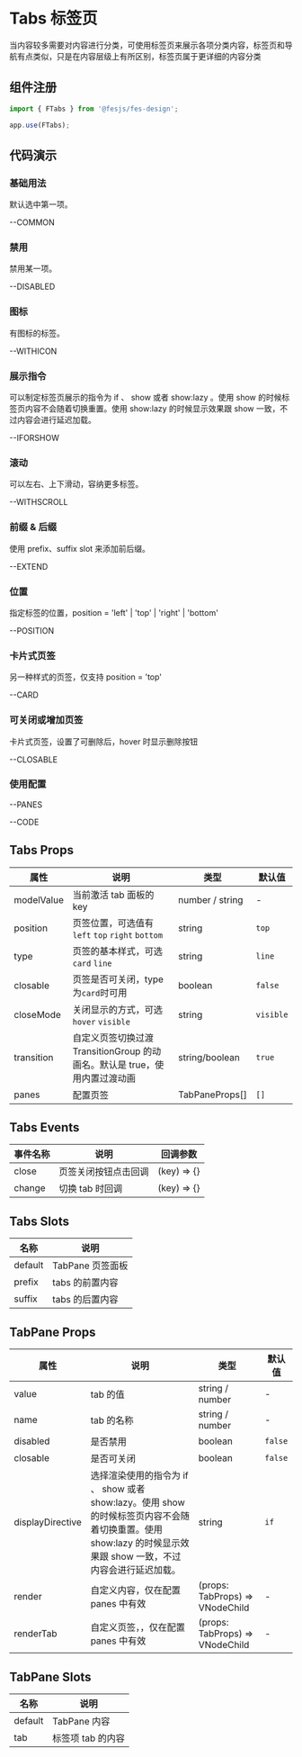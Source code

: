 # Tabs 标签页

当内容较多需要对内容进行分类，可使用标签页来展示各项分类内容，标签页和导航有点类似，只是在内容层级上有所区别，标签页属于更详细的内容分类

## 组件注册

```js
import { FTabs } from '@fesjs/fes-design';

app.use(FTabs);
```

## 代码演示

### 基础用法

默认选中第一项。

--COMMON

### 禁用

禁用某一项。

--DISABLED

### 图标

有图标的标签。

--WITHICON

### 展示指令

可以制定标签页展示的指令为 if 、 show 或者 show:lazy 。使用 show 的时候标签页内容不会随着切换重置。使用 show:lazy 的时候显示效果跟 show 一致，不过内容会进行延迟加载。

--IFORSHOW

### 滚动

可以左右、上下滑动，容纳更多标签。

--WITHSCROLL

### 前缀 & 后缀

使用 prefix、suffix slot 来添加前后缀。

--EXTEND

### 位置

指定标签的位置，position = 'left' | 'top' | 'right' | 'bottom'

--POSITION

### 卡片式页签

另一种样式的页签，仅支持 position = 'top'

--CARD

### 可关闭或增加页签

卡片式页签，设置了可删除后，hover 时显示删除按钮

--CLOSABLE

### 使用配置

--PANES

--CODE

## Tabs Props

| 属性       | 说明                                                                       | 类型            | 默认值    |
| ---------- | -------------------------------------------------------------------------- | --------------- | --------- |
| modelValue | 当前激活 tab 面板的 key                                                    | number / string | -         |
| position   | 页签位置，可选值有`left` `top` `right` `bottom`                            | string          | `top`     |
| type       | 页签的基本样式，可选`card` `line`                                          | string          | `line`    |
| closable   | 页签是否可关闭，type 为`card`时可用                                        | boolean         | `false`   |
| closeMode  | 关闭显示的方式，可选`hover` `visible`                                      | string          | `visible` |
| transition | 自定义页签切换过渡 TransitionGroup 的动画名。默认是 true，使用内置过渡动画 | string/boolean  | `true`    |
| panes      | 配置页签                                                                   | TabPaneProps[]  | `[]`      |

## Tabs Events

| 事件名称 | 说明                 | 回调参数    |
| -------- | -------------------- | ----------- |
| close    | 页签关闭按钮点击回调 | (key) => {} |
| change   | 切换 tab 时回调      | (key) => {} |

## Tabs Slots

| 名称    | 说明             |
| ------- | ---------------- |
| default | TabPane 页签面板 |
| prefix  | tabs 的前置内容  |
| suffix  | tabs 的后置内容  |

## TabPane Props

| 属性             | 说明                                                                                                                                                            | 类型                            | 默认值  |
| ---------------- | --------------------------------------------------------------------------------------------------------------------------------------------------------------- | ------------------------------- | ------- |
| value            | tab 的值                                                                                                                                                        | string / number                 | -       |
| name             | tab 的名称                                                                                                                                                      | string / number                 | -       |
| disabled         | 是否禁用                                                                                                                                                        | boolean                         | `false` |
| closable         | 是否可关闭                                                                                                                                                      | boolean                         | `false` |
| displayDirective | 选择渲染使用的指令为 if 、 show 或者 show:lazy。使用 show 的时候标签页内容不会随着切换重置。使用 show:lazy 的时候显示效果跟 show 一致，不过内容会进行延迟加载。 | string                          | `if`    |
| render           | 自定义内容，仅在配置 panes 中有效                                                                                                                               | (props: TabProps) => VNodeChild | -       |
| renderTab        | 自定义页签，，仅在配置 panes 中有效                                                                                                                             | (props: TabProps) => VNodeChild | -       |

## TabPane Slots

| 名称    | 说明              |
| ------- | ----------------- |
| default | TabPane 内容      |
| tab     | 标签项 tab 的内容 |
